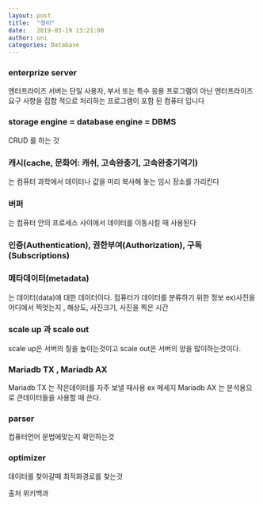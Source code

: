 ```yaml
---
layout: post
title:  "정리"
date:   2019-03-19 13:21:00
author: uni
categories: Database
---
```


<h3>enterprize server</h3>  엔터프라이즈 서버는 단일 사용자, 부서 또는 특수 응용 프로그램이 아닌 엔터프라이즈 요구 사항을 집합 적으로 처리하는 프로그램이 포함 된 컴퓨터 입니다

<h3>storage engine = database engine = DBMS</h3>   CRUD 를 하는 것


<h3>캐시(cache, 문화어: 캐쉬, 고속완충기, 고속완충기억기)</h3>는 컴퓨터 과학에서 데이터나 값을 미리 복사해 놓는 임시 장소를 가리킨다


<h3>버퍼</h3>는 컴퓨터 안의 프로세스 사이에서 데이터를 이동시킬 때 사용된다


<h3>인증(Authentication), 권한부여(Authorization), 구독(Subscriptions)</h3>



<h3>메타데이터(metadata) </h3> 는 데이터(data)에 대한 데이터이다. 컴퓨터가 데이터를 분류하기 위한 정보 ex)사진을 어디에서 찍엇는지 , 해상도, 사진크기, 사진을 찍은 시간


<h3>scale up  과 scale out </h3>

scale up은 서버의 질을 높이는것이고 
scale out은 서버의 양을 많이하는것이다.  

<h3>Mariadb TX , Mariadb AX</h3>

Mariadb TX 는 작은데이터를 자주 보낼 때사용 ex 메세지
Mariadb AX 는 분석용으로 큰데이터들을 사용할 때 쓴다.


<h3>parser </h3>컴퓨터언어 문법에맞는지 확인하는것


<h3>optimizer</h3> 데이터를 찾아갈때 최적화경로를 찾는것 





출처 위키백과








